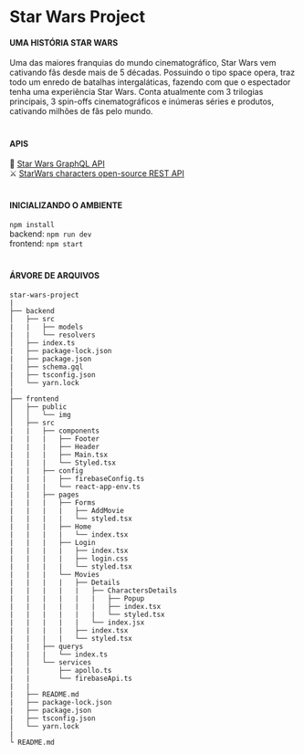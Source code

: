 # Star Wars Project

#### UMA HISTÓRIA STAR WARS

Uma das maiores franquias do mundo cinematográfico, Star Wars vem cativando fãs desde mais de 5 décadas. Possuindo o tipo space opera, traz todo um enredo de batalhas intergaláticas, fazendo com que o espectador tenha uma experiẽncia Star Wars. Conta atualmente com 3 trilogias principais, 3 spin-offs cinematográficos e inúmeras séries e produtos, cativando milhões de fãs pelo mundo.
# 
#### APIS 

🤖 <a href="https://studio.apollographql.com/public/star-wars-swapi/home?variant=current">Star Wars GraphQL API<a/>  
⚔️ <a href="https://github.com/akabab/starwars-api">StarWars characters open-source REST API<a/>  
# 
#### INICIALIZANDO O AMBIENTE
```npm install```  
backend: ```npm run dev```  
frontend: ```npm start```  
# 
#### ÁRVORE DE ARQUIVOS
```
star-wars-project
|
├── backend
│   ├── src
|   |   ├── models
|   |   └── resolvers   
│   ├── index.ts
|   ├── package-lock.json
|   ├── package.json
|   ├── schema.gql
|   ├── tsconfig.json
│   └── yarn.lock
|   
├── frontend
│   ├── public
│   │   └── img
│   ├── src
|   |   ├── components
|   |   |   ├── Footer
|   |   |   ├── Header
|   |   |   ├── Main.tsx
|   |   |   └── Styled.tsx
|   |   ├── config
|   |   |   ├── firebaseConfig.ts
|   |   |   └── react-app-env.ts
|   |   ├── pages
|   |   |   ├── Forms
|   |   |   |   ├── AddMovie
|   |   |   |   └── styled.tsx
|   |   |   ├── Home
|   |   |   |   └── index.tsx
|   |   |   ├── Login
|   |   |   |   ├── index.tsx
|   |   |   |   ├── login.css
|   |   |   |   └── styled.tsx
|   |   |   └── Movies
|   |   |   |   ├── Details
|   |   |   |   |   ├── CharactersDetails
|   |   |   |   |   |   ├── Popup
|   |   |   |   |   |   ├── index.tsx
|   |   |   |   |   |   └── styled.tsx
|   |   |   |   |   └── index.jsx
|   |   |   |   ├── index.tsx
|   |   |   |   └── styled.tsx
|   |   ├── querys
|   |   |   └── index.ts
│   │   └── services
|   |       ├── apollo.ts
|   |       └── firebaseApi.ts
|   |
|   ├── README.md
|   ├── package-lock.json
|   ├── package.json
|   ├── tsconfig.json
│   └── yarn.lock
|
└ README.md
```

